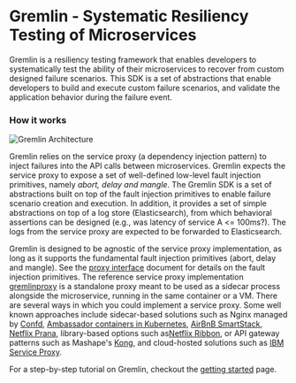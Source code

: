 # Gremlin - Systematic Resiliency Testing of Microservices

Gremlin is a resiliency testing framework that enables developers to
systematically test the ability of their microservices to recover from
custom designed failure scenarios. This SDK is a set of abstractions
that enable developers to build and execute custom failure scenarios,
and validate the application behavior during the failure event.

### How it works

![Gremlin Architecture](https://github.com/ResilienceTesting/gremlinsdk-python/gremlin-testing-architecture.png)

Gremlin relies on the service proxy (a dependency injection pattern)
to inject failures into the API calls between microservices. Gremlin
expects the service proxy to expose a set of well-defined low-level
fault injection primitives, namely _abort, delay and mangle_. The
Gremlin SDK is a set of abstractions built on top of the fault
injection primitives to enable failure scenario creation and
execution. In addition, it provides a set of simple abstractions on
top of a log store (Elasticsearch), from which behavioral assertions
can be designed (e.g., was latency of service A <= 100ms?).  The logs
from the service proxy are expected to be forwarded to
Elasticsearch.

Gremlin is designed to be agnostic of the service proxy implementation, as
long as it supports the fundamental fault injection primitives (abort,
delay and mangle). See the
[proxy interface](https://github.com/ResilienceTesting/gremlinsdk-python/ProxyInterface.md)
document for details on the fault injection primitives. The reference
service proxy implementation
[gremlinproxy](https://github.com/ResilienceTesting/gremlinproxy) is a
standalone proxy meant to be used as a sidecar process alongside the
microservice, running in the same container or a VM. There are several ways
in which you could implement a service proxy. Some well known approaches
include sidecar-based solutions such as Nginx managed by
[Confd](https://github.com/kelseyhightower/confd),
[Ambassador containers in Kubernetes](http://blog.kubernetes.io/2015/06/the-distributed-system-toolkit-patterns.html),
[AirBnB SmartStack](https://github.com/airbnb/synapse),
[Netflix Prana](https://github.com/Netflix/Prana/), library-based options
such as[Netflix Ribbon](https://github.com/Netflix/Ribbon), or API gateway
patterns such as Mashape's [Kong](https://github.com/Mashape/Kong), and
cloud-hosted solutions such as
[IBM Service Proxy](https://developer.ibm.com/bluemix/2016/04/13/service-proxy-to-balance-monitor-and-test-your-microservices/).

For a step-by-step tutorial on Gremlin, checkout the [getting started](https://github.com/ResilienceTesting/gremlinsdk-python/Getting-Started.md) page.
